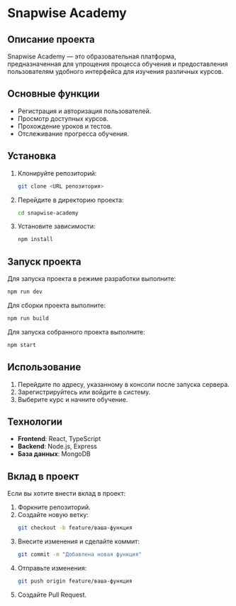 # Snapwise Academy

## Описание проекта

Snapwise Academy — это образовательная платформа, предназначенная для упрощения процесса обучения и предоставления пользователям удобного интерфейса для изучения различных курсов.

## Основные функции

- Регистрация и авторизация пользователей.
- Просмотр доступных курсов.
- Прохождение уроков и тестов.
- Отслеживание прогресса обучения.

## Установка

1. Клонируйте репозиторий:
   ```bash
   git clone <URL репозитория>
   ```
2. Перейдите в директорию проекта:
   ```bash
   cd snapwise-academy
   ```
3. Установите зависимости:
   ```bash
   npm install
   ```

## Запуск проекта

Для запуска проекта в режиме разработки выполните:
```bash
npm run dev
```

Для сборки проекта выполните:
```bash
npm run build
```

Для запуска собранного проекта выполните:
```bash
npm start
```

## Использование

1. Перейдите по адресу, указанному в консоли после запуска сервера.
2. Зарегистрируйтесь или войдите в систему.
3. Выберите курс и начните обучение.

## Технологии

- **Frontend**: React, TypeScript
- **Backend**: Node.js, Express
- **База данных**: MongoDB

## Вклад в проект

Если вы хотите внести вклад в проект:
1. Форкните репозиторий.
2. Создайте новую ветку:
   ```bash
   git checkout -b feature/ваша-функция
   ```
3. Внесите изменения и сделайте коммит:
   ```bash
   git commit -m "Добавлена новая функция"
   ```
4. Отправьте изменения:
   ```bash
   git push origin feature/ваша-функция
   ```
5. Создайте Pull Request.